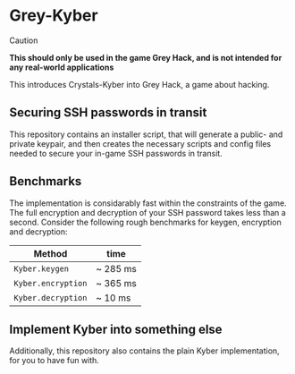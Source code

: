 # Grey-Kyber

> [!CAUTION]
> **This should only be used in the game Grey Hack, and is not intended for any real-world applications**
>
This introduces Crystals-Kyber into Grey Hack, a game about hacking.

## Securing SSH passwords in transit
This repository contains an installer script, that will generate a public- and private keypair, and then creates the necessary scripts and config files needed to secure your in-game SSH passwords in transit. 

## Benchmarks
The implementation is considarably fast within the constraints of the game. 
The full encryption and decryption of your SSH password takes less than a second. 
Consider the following rough benchmarks for keygen, encryption and decryption:

|  Method               | time         |
|-----------------------|--------------|
| `Kyber.keygen`        |   ~ 285 ms   |
| `Kyber.encryption`    |   ~ 365 ms   |
| `Kyber.decryption`    |   ~  10 ms   |


## Implement Kyber into something else
Additionally, this repository also contains the plain Kyber implementation, for you to have fun with. 

